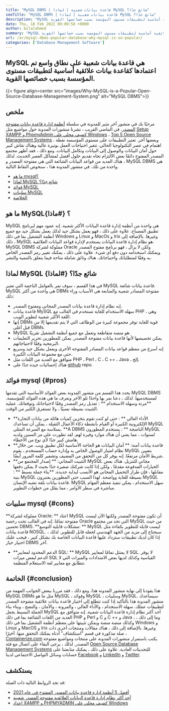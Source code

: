 ```yaml
---
title: "MySQL DBMS | قاعدة بيانات شعبية | لماذا MySQL شائع جدًا؟" 
seoTitle: "MySQL DBMS | قاعدة بيانات شعبية | لماذا MySQL شائع جدًا؟" 
description: "MySQL هي قاعدة البيانات الشعبية الأكثر استخدامًا على نطاق واسع والتي يتم اعتمادها كقاعدة بيانات علائقية أساسية لتطبيقات مستوى المؤسسة بسبب خصائصها القوية." 
date: Thu, 18 Feb 2021 09:00:58 +0000
author: bilalahmed
summary: "MySQL هي قاعدة بيانات شعبية على نطاق واسع تم تبنيها كقاعدة بيانات علائقية أساسية لتطبيقات مستوى المؤسسة بسبب خصائصها القوية." 
url: /ar/mysql-dbms-popular-database-why-mysql-is-so-popular/
categories: ['Database Management Software']
---
```


## MySQL هي قاعدة بيانات شعبية على نطاق واسع تم اعتمادها كقاعدة بيانات علائقية أساسية لتطبيقات مستوى المؤسسة بسبب خصائصها القوية.

{{< figure align=center src="images/Why-MySQL-is-a-Popular-Open-Source-Database-Management-System.png" alt="MySQL DBMS">}}


## ملخص
مرحبًا بك في منشور آخر مثير للمدونة في سلسلة [أنظمة إدارة قاعدة بيانات مفتوحة المصدر][1]. في الماضي القريب ، نشرنا منشورات المدونة حول مواضيع مثل [Setup XAMPP و PhpmyAdmin كضيف محلي على Windows][2] ، [Top 5 Open Source Management Systems][3] ، وبعضها آخر. تعتبر التطبيقات على مستوى المؤسسة نقطة اهتمام في عصر التكنولوجيا الحالي. تتغير احتياجات العمل بوتيرة عالية وهناك نقاش كبير حول أمان البيانات والوصول إلى البيانات وتكامل البيانات. ومع ذلك ، فقد أظهر مجتمع المصدر المفتوح دائمًا بعض الالتزام تجاه تقديم حلول أفضل لمشاكل العصر الحديث. لذلك ، هناك العديد من قواعد البيانات الشائعة التي هي مفتوحة المصدر و MySQL DBMS هي واحدة من تلك. في منشور المدونة هذا ، سنخوض النقاط التالية.
  * [ما هو mysql؟][4]
  * [لماذا MySQL شائع جدًا؟][5]
  * [فوائد MySQL][6]
  * [سلبيات MySQL][7]
  * [الخلاصة][8]

## ما هو MySQL؟   {#ماذا}
MySQL هي واحدة من أنظمة إدارة قاعدة البيانات الأكثر شعبية. إنه عمود مهم لبرنامج تطبيق المصباح. علاوة على ذلك ، فهو يعمل بشكل جيد لذلك يعمل بشكل جيد مع جميع أنظمة التشغيل بما في ذلك Windows و Linux و MacOs و Irix وغيرها. بالإضافة إلى ذلك ، MySQL هو نظام إدارة قاعدة البيانات يستخدم لإدارة قواعد البيانات العلائقية. MySQL DBMS مملوكة لشركة Oracle ولكن لا يزال ، فهو برنامج مفتوح المصدر ويمكنك استخدامه دون دفع أي شيء. علاوة على ذلك ، يمكنك تغيير رمز المصدر الخاص به وفقًا لمتطلباتك واحتياجاتك. هناك وثائق شاملة متاحة فيما يتعلق بالتنمية والنشر.

## لماذا MySQL شائع جدًا؟   {#لماذا}
في هذا القسم ، سوف نمر بالعوامل الناجمة التي تعتبر MySQL قاعدة بيانات شائعة. MySQL هي واحدة من أكثر DBMs مفتوحة المصادر شعبية والمتابعة هي الأسباب وراء ذلك:
  * إنه نظام إدارة قاعدة بيانات المصدر المجاني ومفتوح المصدر.
  * قاعدة بيانات MySQL سهلة الاستخدام للغاية تستخدم في الغالب مع PHP ، وهي اللغة الأكثر شعبية لتطوير الويب.
  * إنها DBMs قوية للغاية توفر مجموعة كبيرة من الوظائف التي لا يتم تقديمها إلا من قبل أغلى DBMs.
  * MySQL هو منصة متقاطعة وتعمل مع جميع أنظمة التشغيل تقريبًا.
  * يمكن تخصيصها لأنها قاعدة بيانات مفتوحة المصدر. يمكن للمطورين تحرير التعليمات البرمجية وفقًا لاحتياجاتهم.
  * إنه أسرع من معظم قواعد بيانات المصادر المفتوحة الأخرى ويعمل بشكل جيد وسريع حتى مع مجموعة البيانات الكبيرة.
  * متوافق مع العديد من اللغات مثل PHP ، Perl ، C ، C ++ ، Java ، إلخ.
  * هناك إحصائيات جيدة جدًا على [github][9] repo.

## فوائد mysql   {#pros}
يحدد هذا القسم من منشور المدونة بعض الفوائد الأساسية التي تقدمها MySQL DBMS لمستخدميها. لذلك ، دعنا نمر بها واحدًا تلو الآخر ونعرف ما هي هذه الفوائد للمؤسسة.
   **مرنة وسهلة الاستخدام ** : تعديل رمز المصدر وفقًا لاحتياجاتك وتوقعاتك. عملية التثبيت بسيطة نسبيًا ، ولا تستغرق الكثير من الوقت.
  * **الأداء العالي ** : حتى لو كنت تقوم بتخزين كميات هائلة من بيانات التجارة الإلكترونية الكبيرة أو القيام بأنشطة ذكاء الأعمال الثقيلة ، يمكن أن تساعدك MySQL بسلاسة مع السرعة المثلى.
   **A DBMS الناضجة ** : يستخدم المطورون MySQL لسنوات ، مما يعني أن هناك موارد وفيرة لهم. لقد تطورت على مر السنين ولديه هامش كبير جدًا لأي نوع من الأخطاء.
  * **قاعدة بيانات آمنة: **  أمان البيانات هو الحاجة الأساسية لكل تطبيق ويب. من خلال نظام امتياز الوصول الخاص به وإدارة حساب المستخدم ، يقوم MySQL بتعيين شريط الأمان مرتفعًا. إنه يوفر كل من التحقق من المضيف وتشفير كلمة المرور أيضًا.
  * **التثبيت المجاني: **  إصدار المجتمع من MySQL مجاني للتنزيل. هناك بعض الخيارات المدفوعة مقدمًا ، ولكن إذا كانت شركتك صغيرة جدًا بحيث لا يمكن دفعها مقابلها ، فإن طراز التحميل المجاني هو الأنسب لبداية جديدة.
   **بناء جملة بسيط ** : بنية MySQL بسيطة للغاية وواضحة. لهذا السبب حتى المطورين يعتبرون MySQL قاعدة بيانات بلغة تشبه الإنسان. MySQL سهل الاستخدام ، يمكن تنفيذ معظم المهام مباشرة في سطر الأوامر ، مما يقلل من خطوات التطوير.

## سلبيات mysql   {#cons}
   **مملوكة لشركة Oracle: **  اعتاد MySQL أن تكون مفتوحة المصدر ولكنها الآن ليست مفتوحة تمامًا. إنه في الغالب تحت رخصة Oracle التي تحد من مجتمع MySQL من حيث تحسين DBMS.
   **مشكلات قابلية التوسع: **  MySQL ليست قابلة للتطوير بكفاءة مثل قاعدة بيانات NOSQL. سيحتاج إلى مزيد من الجهد الهندسي لجعله قابل للتطوير. لذلك ، إذا كان لديك تطبيقات ستزداد عليها قاعدة البيانات الخاصة بك بشكل كبير ، فيجب عليك اختيار خيار DBMS آخر.
  * **الدعم المحدود لمعايير SQL: **  MySQL لا يمتثل تمامًا لمعايير SQL. لا يوفر الدعم لبعض ميزات SQL القياسية وكذلك لديها بعض الامتدادات والميزات التي لا تتطابق مع معايير لغة الاستعلام المنظمة.

## الخاتمة   {#conclusion}
هذا يقودنا إلى نهاية منشور المدونة هذا. ومع ذلك ، فقد مررنا ببعض الجوانب المهمة من MySQL DBMs مثل ما هو MySQL ، وفوائد MySQL ، وسلبيات MySQL. سيساعدك منشور المدونة هذا بالتأكيد إذا كنت تتطلع إلى اختيار قاعدة بيانات علائقية مفتوحة المصدر لتطبيقات عملك. سهلة الاستخدام ، والأداء العالي ، والمرونة ، والأمان ، والنضج ، وبناء بناء الجملة البسيط يجعل MySQL أحد أكثر نظام إدارة قاعدة البيانات شعبية. إنه متوافق مع العديد من اللغات الشائعة بما في ذلك PHP و Perl و C و C ++ و Java ، وما إلى ذلك ، وكذلك منصة منصة ويمكن تثبيتها على معظم أنظمة التشغيل بما في ذلك Windows و Linux و MacOS و Irix وغيرها. بالإضافة إلى ذلك ، هناك مقالات ومنتجات أخرى ذات صلة مذكورة في قسم "استكشاف" أدناه يمكنك التحقق منها.
أخيرًا ، [Containerize.com][10] يكتب باستمرار منشورات المدونة على منتجات ومواضيع مفتوحة المصدر. لذلك ، يرجى البقاء على اتصال مع فئة [Open Source Database Management Systems][11] للتحديثات العادية. علاوة على ذلك ، يمكنك متابعتنا على حسابات وسائل التواصل الاجتماعي لدينا [Facebook][12] و [LinkedIn][13] و [Twitter][14].

## يستكشف
قد تجد الروابط التالية ذات الصلة:
  * [أفضل 5 أنظمة إدارة قاعدة بيانات المصدر المفتوح في عام 2021][3]
  * [أحد أكثر نظام إدارة قاعدة البيانات العلائقية مفتوحة المصدر شعبية][15]
  * [إعداد XAMPP و PHPMYADMIN كضيف محلي على Windows][2]

  
[1]: https://blog.containerize.com/category/database-management-software/
[2]: https://blog.containerize.com/database-management-software/how-to-setup-xampp-and-phpmyadmin-as-localhost-on-windows/
[3]: https://blog.containerize.com/2021/02/12/top-5-open-source-dbms-software-in-2021-mysql-and-alternatives/
[4]: #what
[5]: #why
[6]: #pros
[7]: #cons
[8]: #conclusion
[9]: https://github.com/mysql/mysql-server
[10]: https://www.containerize.com/
[11]: https://products.containerize.com/database-management-system
[12]: https://web.facebook.com/containerize
[13]: https://www.linkedin.com/company/containerize/
[14]: https://twitter.com/containerize_co
[15]: https://products.containerize.com/database-management-system/mysql

